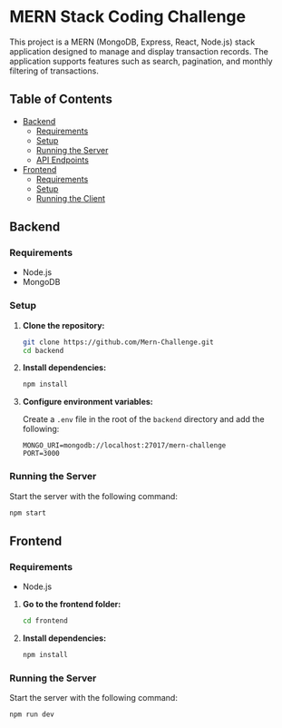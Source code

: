 # MERN Stack Coding Challenge

This project is a MERN (MongoDB, Express, React, Node.js) stack application designed to manage and display transaction records. The application supports features such as search, pagination, and monthly filtering of transactions.

## Table of Contents

- [Backend](#backend)
  - [Requirements](#requirements)
  - [Setup](#setup)
  - [Running the Server](#running-the-server)
  - [API Endpoints](#api-endpoints)
- [Frontend](#frontend)
  - [Requirements](#requirements-1)
  - [Setup](#setup-1)
  - [Running the Client](#running-the-client)

## Backend

### Requirements

- Node.js
- MongoDB

### Setup

1. **Clone the repository:**

   ```bash
   git clone https://github.com/Mern-Challenge.git
   cd backend
   ```

2. **Install dependencies:**

   ```bash
   npm install
   ```

3. **Configure environment variables:**

   Create a `.env` file in the root of the `backend` directory and add the following:

   ```env
   MONGO_URI=mongodb://localhost:27017/mern-challenge
   PORT=3000
   ```

### Running the Server

Start the server with the following command:

```bash
npm start
```

## Frontend

### Requirements

- Node.js

1. **Go to the frontend folder:**

   ```bash
   cd frontend
   ```

2. **Install dependencies:**

   ```bash
   npm install
   ```
### Running the Server

Start the server with the following command:

```bash
npm run dev
```
